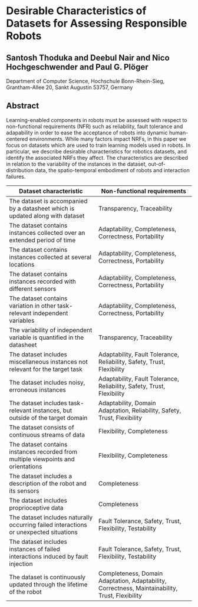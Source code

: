 # Desirable Characteristics of Datasets for Assessing Responsible Robots


## Santosh Thoduka and Deebul Nair and Nico Hochgeschwender and Paul G. Plöger
Department of Computer Science, Hochschule Bonn-Rhein-Sieg, Grantham-Allee 20, Sankt Augustin
53757, Germany 

## Abstract 
Learning-enabled components in robots must be assessed with respect to non-functional requirements (NFR)
such as reliability, fault tolerance and adapability in order to
ease the acceptance of robots into dynamic human-centered environments. While many factors impact NRFs, in this paper we
focus on datasets which are used to train learning models used in robots. In particular, we describe desirable characteristics for
robotics datasets, and identify the associated NRFs they affect. The characteristics are described in relation to the variability
of the instances in the dataset, out-of-distribution data, the spatio-temporal embodiment of robots and interaction failures.

| **Dataset characteristic** | **Non-functional requirements** |
|----------------------------|---------------------------------|
| The dataset is accompanied by a datasheet which is updated along with dataset | Transparency, Traceability |
| The dataset contains instances collected over an extended period of time  | Adaptability, Completeness, Correctness, Portability |
| The dataset contains instances collected at several locations  | Adaptability, Completeness, Correctness, Portability |
| The dataset contains instances recorded with different sensors  | Adaptability, Completeness, Correctness, Portability |
| The dataset contains variation in other task-relevant independent variables  | Adaptability, Completeness, Correctness, Portability |
| The variability of independent variable is quantified in the datasheet  | Transparency, Traceability |
| The dataset includes miscellaneous instances not relevant for the target task  | Adaptability, Fault Tolerance, Reliability, Safety, Trust, Flexibility |
| The dataset includes noisy, erroneous instances |  Adaptability, Fault Tolerance, Reliability, Safety, Trust, Flexibility |
| The dataset includes task-relevant instances, but outside of the target domain  | Adaptability, Domain Adaptation, Reliability, Safety, Trust, Flexibility |
| The dataset consists of continuous streams of data |  Flexibility, Completeness |
| The dataset contains instances recorded from multiple viewpoints and orientations  | Flexibility, Completeness |
| The dataset includes a description of the robot and its sensors  | Completeness |
| The dataset includes proprioceptive data  | Completeness |
| The dataset includes naturally occurring failed interactions or unexpected situations  | Fault Tolerance, Safety, Trust, Flexibility, Testability |
| The dataset includes instances of failed interactions induced by fault injection  | Fault Tolerance, Safety, Trust, Flexibility, Testability |
| The dataset is continuously updated through the lifetime of the robot | Completeness, Domain Adaptation, Adaptability, Correctness, Maintainability, Trust, Flexibility |
